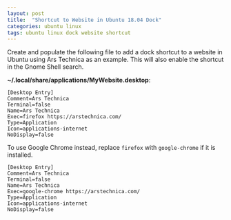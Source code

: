 ```yaml
---
layout: post
title:  "Shortcut to Website in Ubuntu 18.04 Dock"
categories: ubuntu linux
tags: ubuntu linux dock website shortcut
---
```


Create and populate the following file to add a dock shortcut to a website in Ubuntu using Ars Technica as an example. This will also enable the shortcut in the Gnome Shell search.

**~/.local/share/applications/MyWebsite.desktop**:
```
[Desktop Entry]
Comment=Ars Technica
Terminal=false
Name=Ars Technica
Exec=firefox https://arstechnica.com/
Type=Application
Icon=applications-internet
NoDisplay=false
```

To use Google Chrome instead, replace `firefox` with `google-chrome` if it is installed.
```
[Desktop Entry]
Comment=Ars Technica
Terminal=false
Name=Ars Technica
Exec=google-chrome https://arstechnica.com/
Type=Application
Icon=applications-internet
NoDisplay=false
```
